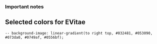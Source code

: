 ### Important notes
## Selected colors for EVitae
    -- background-image: linear-gradient(to right top, #032481, #053090, #073da0, #0749af, #0556bf);
    
